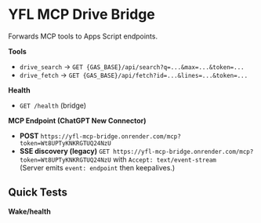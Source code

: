 # YFL MCP Drive Bridge

Forwards MCP tools to Apps Script endpoints.

**Tools**
- `drive_search` → `GET {GAS_BASE}/api/search?q=...&max=...&token=...`
- `drive_fetch`  → `GET {GAS_BASE}/api/fetch?id=...&lines=...&token=...`

**Health**
- `GET /health` (bridge)

**MCP Endpoint (ChatGPT New Connector)**
- **POST** `https://yfl-mcp-bridge.onrender.com/mcp?token=Wt8UPTyKNKRGTUQ24NzU`
- **SSE discovery (legacy)** `GET https://yfl-mcp-bridge.onrender.com/mcp?token=Wt8UPTyKNKRGTUQ24NzU` with `Accept: text/event-stream`  
  (Server emits `event: endpoint` then keepalives.)

## Quick Tests

**Wake/health**
